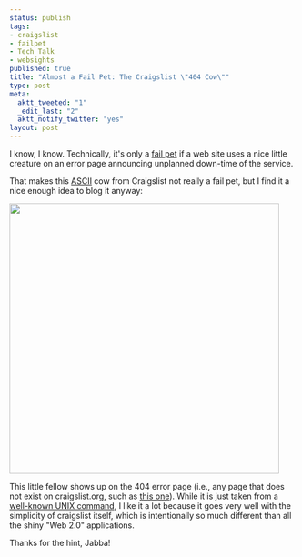 ```yaml
--- 
status: publish
tags: 
- craigslist
- failpet
- Tech Talk
- websights
published: true
title: "Almost a Fail Pet: The Craigslist \"404 Cow\""
type: post
meta: 
  aktt_tweeted: "1"
  _edit_last: "2"
  aktt_notify_twitter: "yes"
layout: post
---
```

I know, I know. Technically, it's only a <a href="http://fredericiana.com/tag/failpet/">fail pet</a> if a web site uses a nice little creature on an error page announcing unplanned down-time of the service.

That makes this <a href="http://en.wikipedia.org/wiki/ASCII_art">ASCII</a> cow from Craigslist not really a fail pet, but I find it a nice enough idea to blog it anyway:

<img src="http://fredericiana.com/wp-content/uploads/2010/03/craigslist-not-found.jpg" alt="" title="Craigslist: 404 not found" width="474" height="475" class="alignnone size-full wp-image-2669" />

This little fellow shows up on the 404 error page (i.e., any page that does not exist on craigslist.org, such as <a href="http://craigslist.org/thisdoesnotexist">this one</a>). While it is just taken from a <a href="http://en.wikipedia.org/wiki/Cowsay">well-known UNIX command</a>, I like it a lot because it goes very well with the simplicity of craigslist itself, which is intentionally so much different than all the shiny "Web 2.0" applications.

<p class="credits">Thanks for the hint, Jabba!</p>
